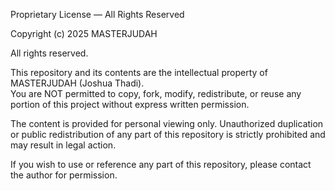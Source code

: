 Proprietary License — All Rights Reserved

Copyright (c) 2025 MASTERJUDAH

All rights reserved.

This repository and its contents are the intellectual property of MASTERJUDAH (Joshua Thadi).  
You are NOT permitted to copy, fork, modify, redistribute, or reuse any portion of this project without express written permission.

The content is provided for personal viewing only. 
Unauthorized duplication or public redistribution of any part of this repository is strictly prohibited and may result in legal action.

If you wish to use or reference any part of this repository, please contact the author for permission.
